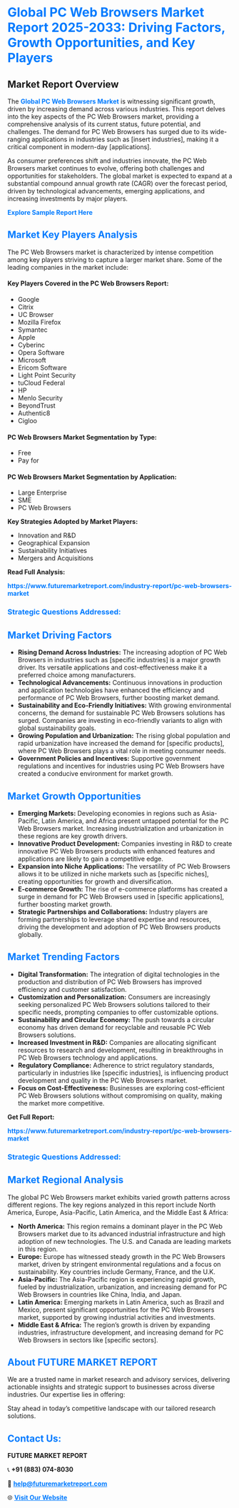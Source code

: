 <h1 style="color: #007BFF;">Global PC Web Browsers Market Report 2025-2033: Driving Factors, Growth Opportunities, and Key Players</h1>

<section id="overview">
<h2>Market Report Overview</h2>
<p>The <a href="https://www.futuremarketreport.com/industry-report/pc-web-browsers-market" style="color: #007BFF; text-decoration: none;"><strong>Global PC Web Browsers Market</strong></a> is witnessing significant growth, driven by increasing demand across various industries. This report delves into the key aspects of the PC Web Browsers market, providing a comprehensive analysis of its current status, future potential, and challenges. The demand for PC Web Browsers has surged due to its wide-ranging applications in industries such as [insert industries], making it a critical component in modern-day [applications].</p>
<p>As consumer preferences shift and industries innovate, the PC Web Browsers market continues to evolve, offering both challenges and opportunities for stakeholders. The global market is expected to expand at a substantial compound annual growth rate (CAGR) over the forecast period, driven by technological advancements, emerging applications, and increasing investments by major players.</p>
</section>

<section id="overview">
<p><a href="https://www.futuremarketreport.com/request-sample/reportId=111351" style="color: #007BFF; text-decoration: none;"><strong>Explore Sample Report Here</strong></a></p>
</section>

<section id="key-players">
<h2 style="color: #007BFF;">Market Key Players Analysis</h2>
<p>The PC Web Browsers market is characterized by intense competition among key players striving to capture a larger market share. Some of the leading companies in the market include:</p>
<h4>Key Players Covered in the PC Web Browsers Report:</h4>
<ul><li>Google</li><li>Citrix</li><li>UC Browser</li><li>Mozilla Firefox</li><li>Symantec</li><li>Apple</li><li>Cyberinc</li><li>Opera Software</li><li>Microsoft</li><li>Ericom Software</li><li>Light Point Security</li><li>tuCloud Federal</li><li>HP</li><li>Menlo Security</li><li>BeyondTrust</li><li>Authentic8</li><li>Cigloo</li></ul>
<h4>PC Web Browsers Market Segmentation by Type:</h4>
<ul><li>Free</li><li>Pay for</li></ul>

<h4>PC Web Browsers Market Segmentation by Application:</h4>
<ul><li>Large Enterprise</li><li>SME</li><li>PC Web Browsers</li></ul>
<p><strong>Key Strategies Adopted by Market Players:</strong></p>
<ul>
<li>Innovation and R&D</li>
<li>Geographical Expansion</li>
<li>Sustainability Initiatives</li>
<li>Mergers and Acquisitions</li>
</ul>
</section>

<section>
<p><strong>Read Full Analysis: </strong></p><a href="https://www.futuremarketreport.com/industry-report/pc-web-browsers-market" style="color: #007BFF; text-decoration: none;"><strong>https://www.futuremarketreport.com/industry-report/pc-web-browsers-market</strong></a>
<h3 style="color: #007BFF;">Strategic Questions Addressed:</h3>
</section>

<section id="driving-factors">
<h2 style="color: #007BFF;">Market Driving Factors</h2>
<ul>
<li><strong>Rising Demand Across Industries:</strong> The increasing adoption of PC Web Browsers in industries such as [specific industries] is a major growth driver. Its versatile applications and cost-effectiveness make it a preferred choice among manufacturers.</li>
<li><strong>Technological Advancements:</strong> Continuous innovations in production and application technologies have enhanced the efficiency and performance of PC Web Browsers, further boosting market demand.</li>
<li><strong>Sustainability and Eco-Friendly Initiatives:</strong> With growing environmental concerns, the demand for sustainable PC Web Browsers solutions has surged. Companies are investing in eco-friendly variants to align with global sustainability goals.</li>
<li><strong>Growing Population and Urbanization:</strong> The rising global population and rapid urbanization have increased the demand for [specific products], where PC Web Browsers plays a vital role in meeting consumer needs.</li>
<li><strong>Government Policies and Incentives:</strong> Supportive government regulations and incentives for industries using PC Web Browsers have created a conducive environment for market growth.</li>
</ul>
</section>

<section id="growth-opportunities">
<h2 style="color: #007BFF;">Market Growth Opportunities</h2>
<ul>
<li><strong>Emerging Markets:</strong> Developing economies in regions such as Asia-Pacific, Latin America, and Africa present untapped potential for the PC Web Browsers market. Increasing industrialization and urbanization in these regions are key growth drivers.</li>
<li><strong>Innovative Product Development:</strong> Companies investing in R&D to create innovative PC Web Browsers products with enhanced features and applications are likely to gain a competitive edge.</li>
<li><strong>Expansion into Niche Applications:</strong> The versatility of PC Web Browsers allows it to be utilized in niche markets such as [specific niches], creating opportunities for growth and diversification.</li>
<li><strong>E-commerce Growth:</strong> The rise of e-commerce platforms has created a surge in demand for PC Web Browsers used in [specific applications], further boosting market growth.</li>
<li><strong>Strategic Partnerships and Collaborations:</strong> Industry players are forming partnerships to leverage shared expertise and resources, driving the development and adoption of PC Web Browsers products globally.</li>
</ul>
</section>

<section id="trending-factors">
<h2 style="color: #007BFF;">Market Trending Factors</h2>
<ul>
<li><strong>Digital Transformation:</strong> The integration of digital technologies in the production and distribution of PC Web Browsers has improved efficiency and customer satisfaction.</li>
<li><strong>Customization and Personalization:</strong> Consumers are increasingly seeking personalized PC Web Browsers solutions tailored to their specific needs, prompting companies to offer customizable options.</li>
<li><strong>Sustainability and Circular Economy:</strong> The push towards a circular economy has driven demand for recyclable and reusable PC Web Browsers solutions.</li>
<li><strong>Increased Investment in R&D:</strong> Companies are allocating significant resources to research and development, resulting in breakthroughs in PC Web Browsers technology and applications.</li>
<li><strong>Regulatory Compliance:</strong> Adherence to strict regulatory standards, particularly in industries like [specific industries], is influencing product development and quality in the PC Web Browsers market.</li>
<li><strong>Focus on Cost-Effectiveness:</strong> Businesses are exploring cost-efficient PC Web Browsers solutions without compromising on quality, making the market more competitive.</li>
</ul>
</section>

<section>
<p><strong>Get Full Report: </strong></p><a href="https://www.futuremarketreport.com/industry-report/pc-web-browsers-market" style="color: #007BFF; text-decoration: none;"><strong>https://www.futuremarketreport.com/industry-report/pc-web-browsers-market</strong></a>
<h3 style="color: #007BFF;">Strategic Questions Addressed:</h3>
</section>


<section id="regional-analysis">
<h2 style="color: #007BFF;">Market Regional Analysis</h2>
<p>The global PC Web Browsers market exhibits varied growth patterns across different regions. The key regions analyzed in this report include North America, Europe, Asia-Pacific, Latin America, and the Middle East & Africa:</p>
<ul>
<li><strong>North America:</strong> This region remains a dominant player in the PC Web Browsers market due to its advanced industrial infrastructure and high adoption of new technologies. The U.S. and Canada are leading markets in this region.</li>
<li><strong>Europe:</strong> Europe has witnessed steady growth in the PC Web Browsers market, driven by stringent environmental regulations and a focus on sustainability. Key countries include Germany, France, and the U.K.</li>
<li><strong>Asia-Pacific:</strong> The Asia-Pacific region is experiencing rapid growth, fueled by industrialization, urbanization, and increasing demand for PC Web Browsers in countries like China, India, and Japan.</li>
<li><strong>Latin America:</strong> Emerging markets in Latin America, such as Brazil and Mexico, present significant opportunities for the PC Web Browsers market, supported by growing industrial activities and investments.</li>
<li><strong>Middle East & Africa:</strong> The region’s growth is driven by expanding industries, infrastructure development, and increasing demand for PC Web Browsers in sectors like [specific sectors].</li>
</ul>
</section>

<footer>
<h2 style="color: #007BFF;">About FUTURE MARKET REPORT</h2>
<p>We are a trusted name in market research and advisory services, delivering actionable insights and strategic support to businesses across diverse industries. Our expertise lies in offering:</p>

<p>Stay ahead in today’s competitive landscape with our tailored research solutions.</p>

<h2 style="color: #007BFF;">Contact Us:</h2>
<p><strong>FUTURE MARKET REPORT</strong></p>
<p>📞 <strong>+91 (883) 074-8030</strong></p>
<p>📧 <strong><a href="mailto:help@futuremarketreport.com" style="color: #007BFF;">help@futuremarketreport.com</a></strong></p>
<p>🌐 <strong><a href="https://www.futuremarketreport.com/" style="color: #007BFF;">Visit Our Website</a></strong></p>
</footer>